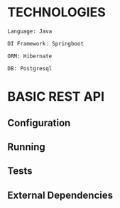 # TECHNOLOGIES
`Language: Java`

`DI Framework: Springboot`

`ORM: Hibernate`

`DB: Postgresql`

# BASIC REST API

## Configuration

## Running

## Tests

## External Dependencies

